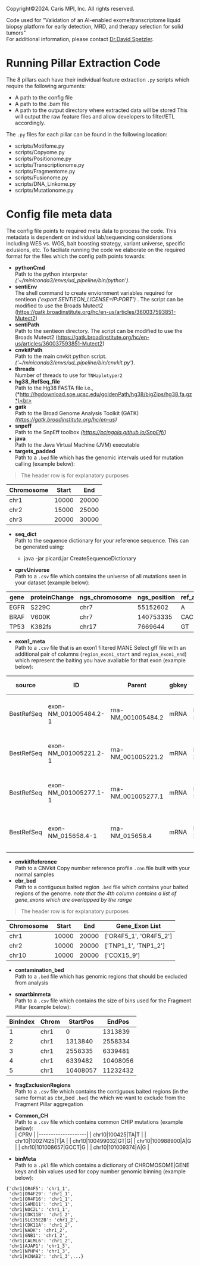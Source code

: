 Copyright©2024. Caris MPI, Inc. All rights reserved.

Code used for "Validation of an AI-enabled exome/transcriptome liquid biopsy platform for early detection, MRD, and therapy selection for solid tumors"   
For additional information, please contact [Dr.David Spetzler](mailto:dspetzler@carisls.com).


# Running Pillar Extraction Code
The 8 pillars each have their individual feature extraction `.py` scripts which require the following arguments:
- A path to the config file
- A path to the .bam file
- A path to the output directory where extracted data will be stored
This will output the raw feature files and allow developers to filter/ETL accordingly.


The `.py` files for each pillar can be found in the following location:
- scripts/Motifome.py
- scripts/Copyome.py
- scripts/Positionome.py
- scripts/Transcriptionome.py
- scripts/Fragmentome.py
- scripts/Fusionome.py
- scripts/DNA_Linkome.py
- scripts/Mutationome.py

# Config file meta data 
The config file points to required meta data to process the code. This metadata is dependent on individual lab/sequencing considerations including WES vs. WGS, bait boosting strategy, variant universe, specific exlusions, etc. To faciliate running the code we elaborate on the required format for the files which the config path points towards: <br>
- **pythonCmd** <br>
Path to the python interpreter *('~/miniconda3/envs/ud_pipeline/bin/python')*.<br>
- **sentiEnv** <br>
The shell command to create enviornment variables required for sentieon *('export SENTIEON_LICENSE=IP:PORT')* . The script can be modified to use the Broads Mutect2 (https://gatk.broadinstitute.org/hc/en-us/articles/360037593851-Mutect2)<br>
- **sentiPath** <br>
Path to the sentieon directory. The script can be modified to use the Broads Mutect2 (https://gatk.broadinstitute.org/hc/en-us/articles/360037593851-Mutect2)<br>
- **cnvkitPath** <br>
Path to the main cnvkit python script. *('~/miniconda3/envs/ud_pipeline/bin/cnvkit.py')*.<br>
- **threads** <br>
Number of threads to use for `TNHaplotyper2`<br>
- **hg38_RefSeq_file** <br>
Path to the Hg38 FASTA file i.e.,(*http://hgdownload.soe.ucsc.edu/goldenPath/hg38/bigZips/hg38.fa.gz*)<br>
- **gatk** <br> 
Path to the Broad Genome Analysis Toolkit (GATK)  *(https://gatk.broadinstitute.org/hc/en-us)*<br>
- **snpeff** <br>
Path to the SnpEff toolbox *(https://pcingola.github.io/SnpEff/)* <br>
- **java** <br>
Path to the Java Virtual Machine (JVM) executable <br>
- **targets_padded**  <br>
Path to a `.bed` file which has the genomic intervals used for mutation calling (example below):  <br>
>The header row is for explanatory purposes
>
| Chromosome | Start   | End     |
|------------|---------|---------|
| chr1       | 10000   | 20000   |
| chr2       | 15000   | 25000   |
| chr3       | 20000   | 30000   |

- **seq_dict**  <br>
Path to the sequence dictionary for your reference sequence. This can be generated using:
  - java -jar picard.jar CreateSequenceDictionary

- **cprvUniverse** <br>
Path to a `.csv` file which contains the universe of all mutations seen in your dataset (example below):<br>

| gene | proteinChange | ngs_chromosome | ngs_position | ref_allele | variant_allele | CPRV                 | occurrences |
|------|---------------|----------------|--------------|------------|----------------|----------------------|-------------|
| EGFR | S229C         | chr7           | 55152602     | A          | T              | chr7&#124;55152602&#124;A&#124;T | 1000        |
| BRAF | V600K         | chr7           | 140753335    | CAC        | CTT            | chr7&#124;140753335&#124;CAC&#124;CTT | 999         |
| TP53 | K382fs        | chr17          | 7669644      | GT         | G              | chr17&#124;7669644&#124;GT&#124;G | 998         |

- **exon1_meta** <br>
Path to a `.csv` file that is an exon1 filtered MANE Select gff file with an additional pair of columns (`region_exon1_start` and `region_exon1_end`) which represent the baiting you have avaliable for that exon (example below):<br>

| source     | ID                    | Parent               | gbkey | tag          | seqid       | TI             | TI_Root       | TI_suffix    | type | gene  | product                                                     | exonNumber | CHROM | start  | end    | score | strand | phase | Ensembl          | GeneID | GenBank        | HGNC  | MIM   | IMGT/GENE-DB | length | region_exon1_start | region_exon1_end |
|------------|-----------------------|----------------------|-------|--------------|-------------|----------------|---------------|--------------|------|-------|-------------------------------------------------------------|------------|-------|--------|--------|-------|--------|-------|------------------|--------|----------------|-------|-------|--------------|--------|--------------------|------------------|
| BestRefSeq | exon-NM_001005484.2-1 | rna-NM_001005484.2   | mRNA  | MANE Select  | NC_000001.11 | NM_001005484.2 | NM_001005484 | 2            | exon | OR4F5 | olfactory receptor family 4 subfamily F member 5             | 1          | 1     | 65419  | 65433  | .     | +      | .     | ENST00000641515.2 | 79501  | NM_001005484.2 | 14825 |       |              | 14     | 65419              | 65433            |
| BestRefSeq | exon-NM_001005221.2-1 | rna-NM_001005221.2   | mRNA  | MANE Select  | NC_000001.11 | NM_001005221.2 | NM_001005221 | 2            | exon | OR4F29| olfactory receptor family 4 subfamily F member 29           | 1          | 1     | 450740 | 451678 | .     | -      | .     | ENST00000426406.4 | 729759 | NM_001005221.2 | 31275 |       |              | 938    | 450740             | 451678           |
| BestRefSeq | exon-NM_001005277.1-1 | rna-NM_001005277.1   | mRNA  | MANE Select  | NC_000001.11 | NM_001005277.1 | NM_001005277 | 1            | exon | OR4F16| olfactory receptor family 4 subfamily F member 16           | 1          | 1     | 685716 | 686654 | .     | -      | .     | ENST00000332831.5 | 81399  | NM_001005277.1 | 15079 |       |              | 938    | 685716             | 686654           |
| BestRefSeq | exon-NM_015658.4-1   | rna-NM_015658.4      | mRNA  | MANE Select  | NC_000001.11 | NM_015658.4    | NM_015658     | 4            | exon | NOC2L | NOC2 like nucleolar associated transcriptional repressor | 1          | 1     | 959215 | 959256 | .     | -      | .     | ENST00000327044.7 | 26155  | NM_015658.4    | 24517 | 610770 |              | 41     | 959215             | 959256           |

- **cnvkitReference** <br>
Path to a CNVkit Copy number reference profile `.cnn` file built with your normal samples <br>
- **cbr_bed** <br>
Path to a contiguous baited region `.bed` file which contains your baited regions of the genome. *note that the 4th column contains a list of gene_exons which are overlapped by the range* <br>
>The header row is for explanatory purposes
>
| Chromosome | Start    | End      | Gene_Exon List       |
|------------|----------|----------|----------------------|
| chr1       | 10000    | 20000    | ['OR4F5_1', 'OR4F5_2'] |
| chr2       | 10000    | 20000    | ['TNP1_1', 'TNP1_2']   |
| chr10      | 10000 | 20000 | ['COX15_9']            |

- **contamination_bed** <br>
Path to a `.bed` file which has genomic regions that should be excluded from analysis <br>

- **smartbinmeta** <br>
Path to a `.csv` file which contains the size of bins used for the Fragment Pillar (example below):<br>

| BinIndex | Chrom | StartPos | EndPos   |
|----------|-------|----------|----------|
| 1        | chr1  | 0        | 1313839  |
| 2        | chr1  | 1313840  | 2558334  |
| 3        | chr1  | 2558335  | 6339481  |
| 4        | chr1  | 6339482  | 10408056 |
| 5        | chr1  | 10408057 | 11232432 |

- **fragExclusionRegions** <br>
Path to a `.csv` file which contains the contiguous baited regions (in the same format as cbr_bed `.bed`) the  which we want to exclude from the Fragment Pillar aggregation<br>
- **Common_CH**<br>
Path to a `.csv` file which contains common CHIP mutations (example below):<br>
| CPRV               |
|--------------------|
| chr10|100425|TA|T  |
| chr10|10027425|T|A |
| chr10|100499032|GT|G|
| chr10|100988900|A|G |
| chr10|101008657|GCCT|G |
| chr10|101009374|A|G |

- **binMeta**<br>
Path to a `.pkl` file which contains a dictionary of CHROMOSOME|GENE keys and bin values used for copy number genomic binning (example below):<br>
```
{'chr1|OR4F5': 'chr1_1',
 'chr1|OR4F29': 'chr1_1',
 'chr1|OR4F16': 'chr1_1',
 'chr1|SAMD11': 'chr1_1',
 'chr1|NOC2L': 'chr1_1',
 'chr1|CDK11B': 'chr1_2',
 'chr1|SLC35E2B': 'chr1_2',
 'chr1|CDK11A': 'chr1_2',
 'chr1|NADK': 'chr1_2',
 'chr1|GNB1': 'chr1_2',
 'chr1|CALML6': 'chr1_2',
 'chr1|AJAP1': 'chr1_3',
 'chr1|NPHP4': 'chr1_3',
 'chr1|KCNAB2': 'chr1_3',...}
```
